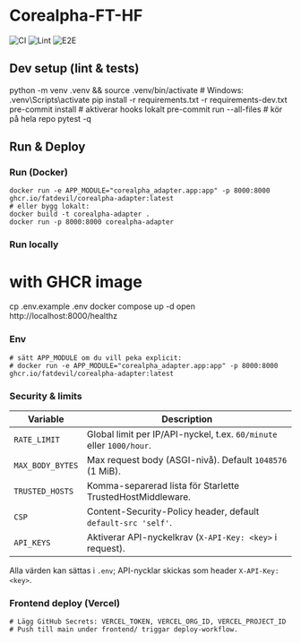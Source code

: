 # Corealpha-FT-HF

![CI](https://github.com/Fatdevil/Corealpha-FT-HF/actions/workflows/ci.yml/badge.svg)
![Lint](https://github.com/Fatdevil/Corealpha-FT-HF/actions/workflows/lint.yml/badge.svg)
![E2E](https://github.com/Fatdevil/Corealpha-FT-HF/actions/workflows/e2e-adapter.yml/badge.svg)

## Dev setup (lint & tests)
python -m venv .venv && source .venv/bin/activate  # Windows: .venv\Scripts\activate
pip install -r requirements.txt -r requirements-dev.txt
pre-commit install           # aktiverar hooks lokalt
pre-commit run --all-files   # kör på hela repo
pytest -q

## Run & Deploy

### Run (Docker)
```
docker run -e APP_MODULE="corealpha_adapter.app:app" -p 8000:8000 ghcr.io/fatdevil/corealpha-adapter:latest
# eller bygg lokalt:
docker build -t corealpha-adapter .
docker run -p 8000:8000 corealpha-adapter
```

### Run locally

# with GHCR image
cp .env.example .env
docker compose up -d
open http://localhost:8000/healthz

### Env
```
# sätt APP_MODULE om du vill peka explicit:
# docker run -e APP_MODULE="corealpha_adapter.app:app" -p 8000:8000 ghcr.io/fatdevil/corealpha-adapter:latest
```

### Security & limits

| Variable | Description |
| --- | --- |
| `RATE_LIMIT` | Global limit per IP/API-nyckel, t.ex. `60/minute` eller `1000/hour`. |
| `MAX_BODY_BYTES` | Max request body (ASGI-nivå). Default `1048576` (1 MiB). |
| `TRUSTED_HOSTS` | Komma-separerad lista för Starlette TrustedHostMiddleware. |
| `CSP` | Content-Security-Policy header, default `default-src 'self'`. |
| `API_KEYS` | Aktiverar API-nyckelkrav (`X-API-Key: <key>` i request). |

Alla värden kan sättas i `.env`; API-nycklar skickas som header `X-API-Key: <key>`.

### Frontend deploy (Vercel)
```
# Lägg GitHub Secrets: VERCEL_TOKEN, VERCEL_ORG_ID, VERCEL_PROJECT_ID
# Push till main under frontend/ triggar deploy-workflow.
```
